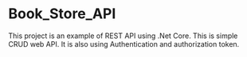 # Book_Store_API
This project is an example of REST API using .Net Core.
This is simple CRUD web API.
It is also using Authentication and authorization token.
